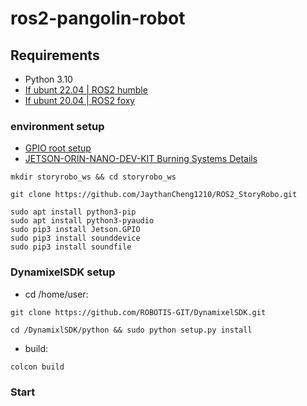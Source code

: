 # ros2-pangolin-robot

## **Requirements**

- Python 3.10
- [If ubunt 22.04 | ROS2 humble](https://docs.ros.org/en/humble/Installation.html)
- [If ubunt 20.04 | ROS2 foxy](https://docs.ros.org/en/foxy/Installation.html)

### environment setup
- [GPIO root setup](https://forum.up-community.org/discussion/2141/solved-tutorial-gpio-i2c-spi-access-without-root-permissions)
- [JETSON-ORIN-NANO-DEV-KIT Burning Systems Details](https://blog.cavedu.com/2023/05/09/jetson-orin-nano-boot/)
```
mkdir storyrobo_ws && cd storyrobo_ws
```
```
git clone https://github.com/JaythanCheng1210/ROS2_StoryRobo.git
```
```
sudo apt install python3-pip
sudo apt install python3-pyaudio
sudo pip3 install Jetson.GPIO
sudo pip3 install sounddevice
sudo pip3 install soundfile
```
### DynamixelSDK setup
- cd /home/user: 
```
git clone https://github.com/ROBOTIS-GIT/DynamixelSDK.git
```
```
cd /DynamixlSDK/python && sudo python setup.py install
```


- build: 
```
colcon build
```


### Start
```

```



